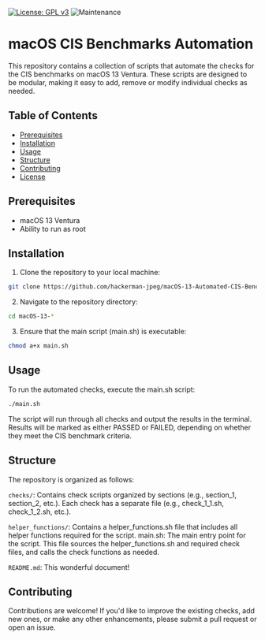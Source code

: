 [![License: GPL v3](https://img.shields.io/badge/License-GPLv3-blue.svg)]([https://www.gnu.org/licenses/gpl-3.0](https://github.com/dimaswell/Solaris-11-STIG/blob/main/LICENSE))
![Maintenance](https://img.shields.io/maintenance/yes/2023)

# macOS CIS Benchmarks Automation

This repository contains a collection of scripts that automate the checks for the CIS benchmarks on macOS 13 Ventura. These scripts are designed to be modular, making it easy to add, remove or modify individual checks as needed.

## Table of Contents

- [Prerequisites](#prerequisites)
- [Installation](#installation)
- [Usage](#usage)
- [Structure](#structure)
- [Contributing](#contributing)
- [License](#license)

## Prerequisites

- macOS 13 Ventura
- Ability to run as root

## Installation

1. Clone the repository to your local machine:
```bash
git clone https://github.com/hackerman-jpeg/macOS-13-Automated-CIS-Benchmark.git
```
2. Navigate to the repository directory:
```bash
cd macOS-13-*
```
3. Ensure that the main script (main.sh) is executable:
```bash
chmod a+x main.sh
```

## Usage

To run the automated checks, execute the main.sh script:

```bash
./main.sh
```
The script will run through all checks and output the results in the terminal. Results will be marked as either PASSED or FAILED, depending on whether they meet the CIS benchmark criteria.

## Structure

The repository is organized as follows:

`checks/`: Contains check scripts organized by sections (e.g., section_1, section_2, etc.). Each check has a separate file (e.g., check_1_1.sh, check_1_2.sh, etc.).

`helper_functions/`: Contains a helper_functions.sh file that includes all helper functions required for the script.
main.sh: The main entry point for the script. This file sources the helper_functions.sh and required check files, and 
calls the check functions as needed.

`README.md`: This wonderful document!

## Contributing

Contributions are welcome! If you'd like to improve the existing checks, add new ones, or make any other enhancements, please submit a pull request or open an issue.